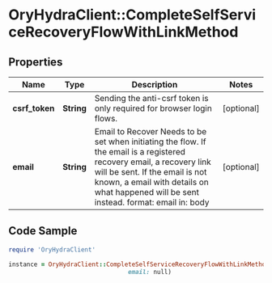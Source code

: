 # OryHydraClient::CompleteSelfServiceRecoveryFlowWithLinkMethod

## Properties

Name | Type | Description | Notes
------------ | ------------- | ------------- | -------------
**csrf_token** | **String** | Sending the anti-csrf token is only required for browser login flows. | [optional] 
**email** | **String** | Email to Recover  Needs to be set when initiating the flow. If the email is a registered recovery email, a recovery link will be sent. If the email is not known, a email with details on what happened will be sent instead.  format: email in: body | [optional] 

## Code Sample

```ruby
require 'OryHydraClient'

instance = OryHydraClient::CompleteSelfServiceRecoveryFlowWithLinkMethod.new(csrf_token: null,
                                 email: null)
```


